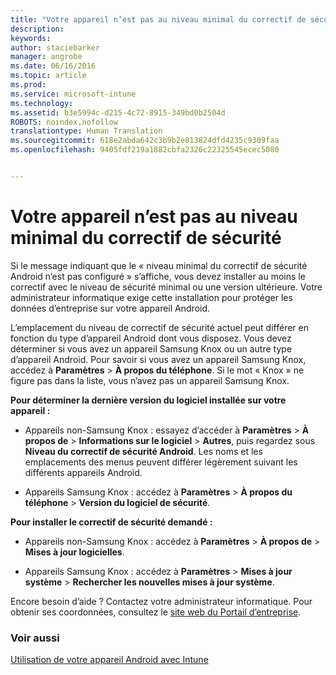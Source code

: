 ```yaml
---
title: "Votre appareil n’est pas au niveau minimal du correctif de sécurité | Microsoft Intune"
description: 
keywords: 
author: staciebarker
manager: angrobe
ms.date: 06/16/2016
ms.topic: article
ms.prod: 
ms.service: microsoft-intune
ms.technology: 
ms.assetid: b3e5994c-d215-4c72-8915-349bd0b2504d
ROBOTS: noindex,nofollow
translationtype: Human Translation
ms.sourcegitcommit: 618e2abda642c3b9b2e813824dfd4235c9309faa
ms.openlocfilehash: 9405fdf219a1882cbfa2326c22325545ecec5080


---
```


# Votre appareil n’est pas au niveau minimal du correctif de sécurité

Si le message indiquant que le « niveau minimal du correctif de sécurité Android n’est pas configuré » s’affiche, vous devez installer au moins le correctif avec le niveau de sécurité minimal ou une version ultérieure. Votre administrateur informatique exige cette installation pour protéger les données d’entreprise sur votre appareil Android.

L’emplacement du niveau de correctif de sécurité actuel peut différer en fonction du type d’appareil Android dont vous disposez. Vous devez déterminer si vous avez un appareil Samsung Knox ou un autre type d’appareil Android. Pour savoir si vous avez un appareil Samsung Knox, accédez à **Paramètres** > **À propos du téléphone**. Si le mot « Knox » ne figure pas dans la liste, vous n’avez pas un appareil Samsung Knox.

**Pour déterminer la dernière version du logiciel installée sur votre appareil :**

- Appareils non-Samsung Knox : essayez d’accéder à **Paramètres** > **À propos de** > **Informations sur le logiciel** > **Autres**, puis regardez sous **Niveau du correctif de sécurité Android**. Les noms et les emplacements des menus peuvent différer légèrement suivant les différents appareils Android.

- Appareils Samsung Knox : accédez à **Paramètres** > **À propos du téléphone** > **Version du logiciel de sécurité**.

**Pour installer le correctif de sécurité demandé :**

- Appareils non-Samsung Knox : accédez à **Paramètres** > **À propos de** > **Mises à jour logicielles**.

- Appareils Samsung Knox : accédez à **Paramètres** > **Mises à jour système** > **Rechercher les nouvelles mises à jour système**.

Encore besoin d’aide ? Contactez votre administrateur informatique. Pour obtenir ses coordonnées, consultez le [site web du Portail d’entreprise](http://portal.manage.microsoft.com).

### Voir aussi
[Utilisation de votre appareil Android avec Intune](using-your-android-device-with-intune.md)



<!--HONumber=Jul16_HO4-->


